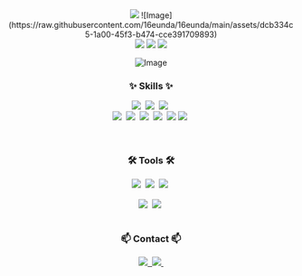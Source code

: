 <!-- 배너 -->
<div align="center">
  <img src="https://github.com/16eunda/16eunda/assets/9e7206a1-a09b-4abf-9084-5c042213c675" />
  ![Image](https://raw.githubusercontent.com/16eunda/16eunda/main/assets/dcb334c5-1a00-45f3-b474-cce391709893)
</div>

<div align="center">
  <img src="https://github.com/oka1313/oka1313/assets/101691440/92118a53-c5b6-40bc-b130-bf8c398d7b51" />
  <img src="https://raw.githubusercontent.com/16eunda/16eunda/main/assets/c747db81-5f45-4b5d-b863-036a23a1440d" />
  <img src="https://github.com/16eunda/16eunda/issues/1#issue-2886193700" />

![Image](https://github.com/user-attachments/assets/)
</div>


<!-- 내용 부분 -->
<h3 align="center">✨ Skills ✨</h3>
<div align="center">
  <img src="https://img.shields.io/badge/C%20Language-%23A8B9CC?style=for-the-badge&logo=c" />&nbsp;
  <img src="https://img.shields.io/badge/C%2B%2B-%2300599C?style=for-the-badge&logo=c%2B%2B" />&nbsp;
  <img src="https://img.shields.io/badge/javascript-F7DF1E.svg?style=for-the-badge&logo=javascript&logoColor=20232a" />&nbsp;
</div>

<div align="center">
  <img src="https://img.shields.io/badge/Java-%23F7B731?style=for-the-badge&logo=java" />&nbsp;
  <img src="https://img.shields.io/badge/Spring%20Boot-%236DB33F?style=for-the-badge&logo=springboot" />&nbsp;
  <img src="https://img.shields.io/badge/MySQL-%2300A4E4?style=for-the-badge&logo=mysql" />&nbsp;
  <img src="https://img.shields.io/badge/Express.js-%23000000?style=for-the-badge&logo=express" />&nbsp;
  <img src="https://img.shields.io/badge/MongoDB-%2347A248?style=for-the-badge&logo=mongodb" />
  <img src="https://img.shields.io/badge/Node.js-%2343853D?style=for-the-badge&logo=node.js&logoColor=white" />&nbsp;
</div>

<br>

<div align="center">

</div>

<br>

<h3 align="center">🛠 Tools 🛠</h3>
<div align="center">
  <img src="https://img.shields.io/badge/git-F05033.svg?style=for-the-badge&logo=git&logoColor=white" />&nbsp;
  <img src="https://img.shields.io/badge/github-181717.svg?style=for-the-badge&logo=github&logoColor=white" />&nbsp;
  <img src="https://img.shields.io/badge/Notion-F3F3F3.svg?style=for-the-badge&logo=notion&logoColor=black" />&nbsp;
</div>

<br>

<div align="center">
  <img src="https://img.shields.io/badge/VSCode-2C2C32.svg?style=for-the-badge&logo=visual-studio-code&logoColor=22ABF3" />&nbsp;
  <img src="https://img.shields.io/badge/jupyter-2C2C32.svg?style=for-the-badge&logo=jupyter&logoColor=F37726" />&nbsp;
</div>

<br>

<h3 align="center">📫 Contact 📫</h3>
<div align="center">
  <a href="mailto:16wjdekdms@gmail.com">
    <img src="https://img.shields.io/badge/16wjdekdms@gmail.com-D14836?style=for-the-badge&logo=gmail&logoColor=white"/>&nbsp;
  </a>
  <a href="https://16eunda.github.io">
    <img src="https://img.shields.io/badge/Blog-16eunda.github.io-1E90FF?style=for-the-badge&logo=githubpages&logoColor=white" />&nbsp;
  </a>
</div>
